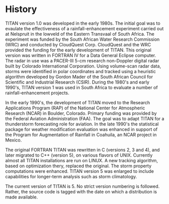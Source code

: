 <?php include("../include/begin.php"); ?>
<?php include("./topics.php"); ?>

<!-- Begin main page content. -->
<div id="content">

<h1>History</h1>

<p>
TITAN version 1.0 was developed in the early 1980s. The initial goal was to evaulate the effectiveness of a rainfall-enhancement experiment carried out at Nelspruit in the lowveld of the Eastern Transvaal of South Africa. The experiment was funded by the South African Water Research Commission (WRC) and conducted by CloudQuest Corp. CloudQuest and the WRC provided the funding for the early development of TITAN. This original version was written in FORTRAN IV for a Data General Eclipse computer. The radar in use was a PACER-III 5-cm research non-Doppler digital radar built by Colorado International Corporation. Using volume-scan radar data, storms were identified in polar coordinates and tracked using a heuristic algorithm developed by Gordon Mader of the South African Council for Scientific and Industrial Research (CSIR). During the 1980's and early 1990's, TITAN version 1 was used in South Africa to evaluate a number of rainfall-enhancement projects. 
</p>

<p>
In the early 1990's, the development of TITAN moved to the Research Applications Program (RAP) of the National Center for Atmospheric Research (NCAR) in Boulder, Colorado. Primary funding was provided by the Federal Aviation Administration (FAA). The goal was to adapt TITAN for a thunderstorm forecasting role for aviation. In the late 1990's the statistical package for weather modification evaluation was enhanced in support of the Program for Augmentation of Rainfall in Coahuila, an NCAR project in Mexico.
</p>

<p>
The original FORTRAN TITAN was rewritten in C (versions 2, 3 and 4), and later migrated to C++ (version 5), on various flavors of UNIX. Currently almost all TITAN installations are run on LINUX. A new tracking algorithm, based on optimization thery, replaced the original. The storm property computations were enhanced. TITAN version 5 was enlarged to include capabilities for longer-term analysis such as storm climatology.
</p>

<p>
The current version of TITAN is 5. No strict version numbering is followed. Rather, the source code is tagged with the date on which a distribution is made available.
</p>

<!-- div#content :: End main page content. -->
</div>

<?php include("../include/end.php"); ?>

